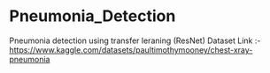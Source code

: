# Pneumonia_Detection
Pneumonia detection using transfer leraning (ResNet)
Dataset Link :- https://www.kaggle.com/datasets/paultimothymooney/chest-xray-pneumonia

